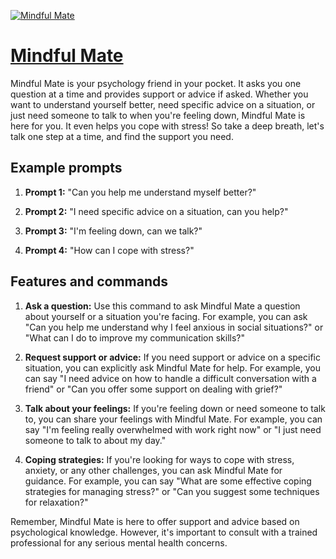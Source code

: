 [![Mindful Mate](https://files.oaiusercontent.com/file-YCG7KTXuz5a9ikW2xgjVA5HI?se=2123-10-18T22%3A10%3A01Z&sp=r&sv=2021-08-06&sr=b&rscc=max-age%3D31536000%2C%20immutable&rscd=attachment%3B%20filename%3Dimage%25201.png&sig=o0d8lbIJmOUaXFLTCYicZ4fQ9yCInKL05FTasBPrKUk%3D)](https://chat.openai.com/g/g-ReuWDDxmN-mindful-mate)

# [Mindful Mate](https://chat.openai.com/g/g-ReuWDDxmN-mindful-mate)

Mindful Mate is your psychology friend in your pocket. It asks you one question at a time and provides support or advice if asked. Whether you want to understand yourself better, need specific advice on a situation, or just need someone to talk to when you're feeling down, Mindful Mate is here for you. It even helps you cope with stress! So take a deep breath, let's talk one step at a time, and find the support you need.

## Example prompts

1. **Prompt 1:** "Can you help me understand myself better?"

2. **Prompt 2:** "I need specific advice on a situation, can you help?"

3. **Prompt 3:** "I'm feeling down, can we talk?"

4. **Prompt 4:** "How can I cope with stress?"

## Features and commands

1. **Ask a question:** Use this command to ask Mindful Mate a question about yourself or a situation you're facing. For example, you can ask "Can you help me understand why I feel anxious in social situations?" or "What can I do to improve my communication skills?"

2. **Request support or advice:** If you need support or advice on a specific situation, you can explicitly ask Mindful Mate for help. For example, you can say "I need advice on how to handle a difficult conversation with a friend" or "Can you offer some support on dealing with grief?"

3. **Talk about your feelings:** If you're feeling down or need someone to talk to, you can share your feelings with Mindful Mate. For example, you can say "I'm feeling really overwhelmed with work right now" or "I just need someone to talk to about my day."

4. **Coping strategies:** If you're looking for ways to cope with stress, anxiety, or any other challenges, you can ask Mindful Mate for guidance. For example, you can say "What are some effective coping strategies for managing stress?" or "Can you suggest some techniques for relaxation?"

Remember, Mindful Mate is here to offer support and advice based on psychological knowledge. However, it's important to consult with a trained professional for any serious mental health concerns.